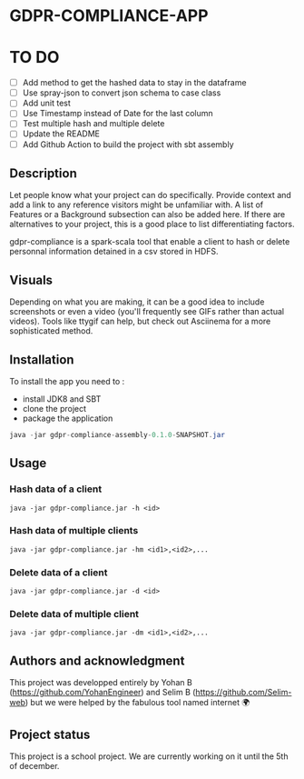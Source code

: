 # GDPR-COMPLIANCE-APP

# TO DO

- [ ] Add method to get the hashed data to stay in the dataframe
- [ ] Use spray-json to convert json schema to case class
- [ ] Add unit test
- [ ] Use Timestamp instead of Date for the last column 
- [ ] Test multiple hash and multiple delete
- [ ] Update the README 
- [ ] Add Github Action to build the project with sbt assembly

## Description
Let people know what your project can do specifically. Provide context and add a link to any reference visitors might be unfamiliar with. A list of Features or a Background subsection can also be added here. If there are alternatives to your project, this is a good place to list differentiating factors.

gdpr-compliance is a spark-scala tool that enable a client to hash or delete personnal information detained in a csv stored in HDFS.

## Visuals
Depending on what you are making, it can be a good idea to include screenshots or even a video (you'll frequently see GIFs rather than actual videos). Tools like ttygif can help, but check out Asciinema for a more sophisticated method.

## Installation

To install the app you need to :

- install JDK8 and SBT
- clone the project
- package the application

```java
java -jar gdpr-compliance-assembly-0.1.0-SNAPSHOT.jar
```

## Usage

### Hash data of a client

```
java -jar gdpr-compliance.jar -h <id>
```

### Hash data of multiple clients

```
java -jar gdpr-compliance.jar -hm <id1>,<id2>,...
```

### Delete data of a client

```
java -jar gdpr-compliance.jar -d <id>
```

### Delete data of multiple client

```
java -jar gdpr-compliance.jar -dm <id1>,<id2>,...
```


## Authors and acknowledgment

This project was developped entirely by Yohan B (https://github.com/YohanEngineer) and Selim B (https://github.com/Selim-web) but we were helped by the fabulous tool named internet :earth_africa: 

## Project status

This project is a school project. We are currently working on it until the 5th of december.

